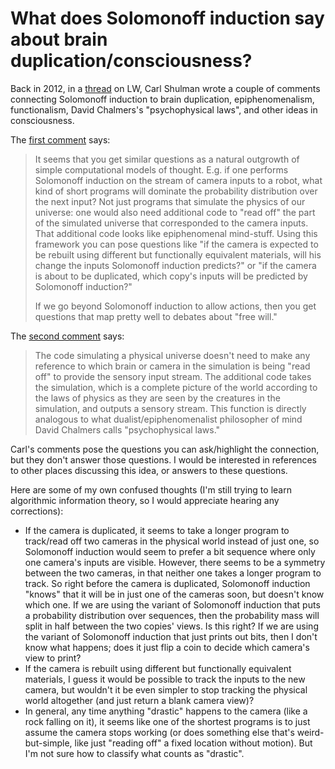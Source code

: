 # What does Solomonoff induction say about brain duplication/consciousness?

Back in 2012, in a [thread](https://www.greaterwrong.com/posts/PXoWk554FZ4Gpfvah/causal-reference/comment/5K9ewNasTGWmkfQdM) on LW, Carl Shulman wrote a couple of comments connecting Solomonoff induction to brain duplication, epiphenomenalism, functionalism, David Chalmers's "psychophysical laws", and other ideas in consciousness.

The [first comment](https://www.greaterwrong.com/posts/PXoWk554FZ4Gpfvah/causal-reference/comment/pFbkDEFnTS8exmmKu) says:

> It seems that you get similar questions as a natural outgrowth of simple computational models of thought. E.g. if one performs Solomonoff induction on the stream of camera inputs to a robot, what kind of short programs will dominate the probability distribution over the next input? Not just programs that simulate the physics of our universe: one would also need additional code to "read off" the part of the simulated universe that corresponded to the camera inputs. That additional code looks like epiphenomenal mind-stuff. Using this framework you can pose questions like "if the camera is expected to be rebuilt using different but functionally equivalent materials, will his change the inputs Solomonoff induction predicts?" or "if the camera is about to be duplicated, which copy's inputs will be predicted by Solomonoff induction?"
>
> If we go beyond Solomonoff induction to allow actions, then you get questions that map pretty well to debates about "free will."

The [second comment](https://www.greaterwrong.com/posts/PXoWk554FZ4Gpfvah/causal-reference/comment/auu9giBwDFc9tFsZQ) says:

> The code simulating a physical universe doesn't need to make any reference to which brain or camera in the simulation is being "read off" to provide the sensory input stream. The additional code takes the simulation, which is a complete picture of the world according to the laws of physics as they are seen by the creatures in the simulation, and outputs a sensory stream. This function is directly analogous to what dualist/epiphenomenalist philosopher of mind David Chalmers calls "psychophysical laws."

Carl's comments pose the questions you can ask/highlight the connection, but they don't answer those questions. I would be interested in references to other places discussing this idea, or answers to these questions.

Here are some of my own confused thoughts (I'm still trying to learn algorithmic information theory, so I would appreciate hearing any corrections):

- If the camera is duplicated, it seems to take a longer program to track/read off two cameras in the physical world instead of just one, so Solomonoff induction would seem to prefer a bit sequence where only one camera's inputs are visible. However, there seems to be a symmetry between the two cameras, in that neither one takes a longer program to track. So right before the camera is duplicated, Solomonoff induction "knows" that it will be in just one of the cameras soon, but doesn't know which one. If we are using the variant of Solomonoff induction that puts a probability distribution over sequences, then the probability mass will split in half between the two copies' views. Is this right? If we are using the variant of Solomonoff induction that just prints out bits, then I don't know what happens; does it just flip a coin to decide which camera's view to print?
- If the camera is rebuilt using different but functionally equivalent materials, I guess it would be possible to track the inputs to the new camera, but wouldn't it be even simpler to stop tracking the physical world altogether (and just return a blank camera view)?
- In general, any time anything "drastic" happens to the camera (like a rock falling on it), it seems like one of the shortest programs is to just assume the camera stops working (or does something else that's weird-but-simple, like just "reading off" a fixed location without motion). But I'm not sure how to classify what counts as "drastic".

